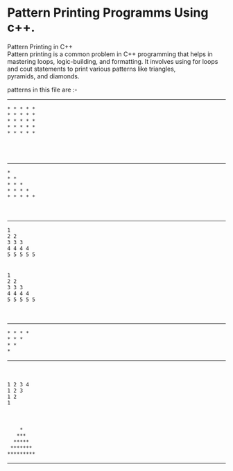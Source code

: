 # Pattern Printing Programms Using c++.
Pattern Printing in C++ <br>
Pattern printing is a common problem in C++ programming that helps in mastering loops, logic-building, and formatting. It involves using for loops and cout statements to print various patterns like triangles, <br> pyramids, and diamonds. <br>

patterns in this file are :- 
****

`* * * * *`<br>
`* * * * *`<br>
`* * * * *`<br>
`* * * * *`<br>
`* * * * *`<br>

<br> <br>
****
`*` <br>
`* *` <br>
`* * *` <br>
`* * * *` <br>
`* * * * *` <br>
<br> <br> 
****
`1` <br>
`2 2` <br>
`3 3 3` <br>
`4 4 4 4` <br>
`5 5 5 5 5` <br>
<br> <br> 
`1` <br>
`2 2` <br>
`3 3 3` <br>
`4 4 4 4` <br>
`5 5 5 5 5` <br>
<br> <br> 
****
`* * * *` <br>
`* * *` <br>
`* *` <br>
`*` <br>
****
<br> <br> 
`1 2 3 4`  <br>
`1 2 3` <br>
`1 2` <br>
`1` <br>
<br> <br> 
 
`    *`  <br>
`   ***`  <br>
`  *****`  <br>
` *******`  <br>
`*********`  <br>
****
